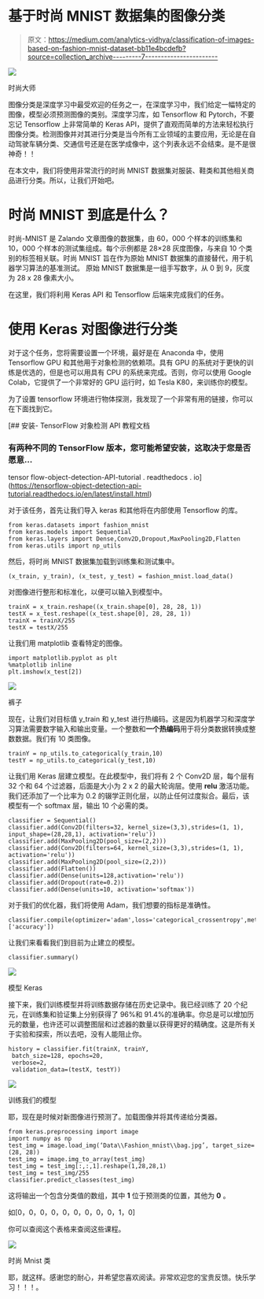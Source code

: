 # 基于时尚 MNIST 数据集的图像分类

> 原文：<https://medium.com/analytics-vidhya/classification-of-images-based-on-fashion-mnist-dataset-bb11e4bcdefb?source=collection_archive---------7----------------------->

![](img/6d69f990be0234a75d9805f76ef8672e.png)

时尚大师

图像分类是深度学习中最受欢迎的任务之一，在深度学习中，我们给定一幅特定的图像，模型必须预测图像的类别。深度学习库，如 Tensorflow 和 Pytorch，不要忘记 Tensorflow 上非常简单的 Keras API，提供了直观而简单的方法来轻松执行图像分类。检测图像并对其进行分类是当今所有工业领域的主要应用，无论是在自动驾驶车辆分类、交通信号还是在医学成像中，这个列表永远不会结束。是不是很神奇！！

在本文中，我们将使用非常流行的时尚 MNIST 数据集对服装、鞋类和其他相关商品进行分类。所以，让我们开始吧。

# 时尚 MNIST 到底是什么？

时尚-MNIST 是 Zalando 文章图像的数据集，由 60，000 个样本的训练集和 10，000 个样本的测试集组成。每个示例都是 28×28 灰度图像，与来自 10 个类别的标签相关联。时尚 MNIST 旨在作为原始 MNIST 数据集的直接替代，用于机器学习算法的基准测试。
原始 MNIST 数据集是一组手写数字，从 0 到 9，灰度为 28 x 28 像素大小。

在这里，我们将利用 Keras API 和 Tensorflow 后端来完成我们的任务。

# 使用 Keras 对图像进行分类

对于这个任务，您将需要设置一个环境，最好是在 Anaconda 中，使用 Tensorflow GPU 和其他用于对象检测的依赖项。具有 GPU 的系统对于更快的训练是优选的，但是也可以用具有 CPU 的系统来完成。否则，你可以使用 Google Colab，它提供了一个非常好的 GPU 运行时，如 Tesla K80，来训练你的模型。

为了设置 tensorflow 环境进行物体探测，我发现了一个非常有用的链接，你可以在下面找到它。

 [## 安装- TensorFlow 对象检测 API 教程文档

### 有两种不同的 TensorFlow 版本，您可能希望安装，这取决于您是否愿意…

tensor flow-object-detection-API-tutorial . readthedocs . io](https://tensorflow-object-detection-api-tutorial.readthedocs.io/en/latest/install.html) 

对于该任务，首先让我们导入 keras 和其他将在内部使用 Tensorflow 的库。

```
from keras.datasets import fashion_mnist
from keras.models import Sequential
from keras.layers import Dense,Conv2D,Dropout,MaxPooling2D,Flatten
from keras.utils import np_utils
```

然后，将时尚 MNIST 数据集加载到训练集和测试集中。

```
(x_train, y_train), (x_test, y_test) = fashion_mnist.load_data()
```

对图像进行整形和标准化，以便可以输入到模型中。

```
trainX = x_train.reshape((x_train.shape[0], 28, 28, 1))
testX = x_test.reshape((x_test.shape[0], 28, 28, 1))
trainX = trainX/255
testX = testX/255
```

让我们用 matplotlib 查看特定的图像。

```
import matplotlib.pyplot as plt
%matplotlib inline
plt.imshow(x_test[2])
```

![](img/a4e456d1540675fbdf1854ae86a0210f.png)

裤子

现在，让我们对目标值 y_train 和 y_test 进行热编码。这是因为机器学习和深度学习算法需要数字输入和输出变量。一个整数和**一个热编码**用于将分类数据转换成整数数据。我们有 10 类图像。

```
trainY = np_utils.to_categorical(y_train,10)
testY = np_utils.to_categorical(y_test,10)
```

让我们用 Keras 层建立模型。在此模型中，我们将有 2 个 Conv2D 层，每个层有 32 个和 64 个过滤器，后面是大小为 2 x 2 的最大轮询层。使用 **relu** 激活功能。我们还添加了一个比率为 0.2 的辍学正则化层，以防止任何过度拟合。最后，该模型有一个 softmax 层，输出 10 个必需的类。

```
classifier = Sequential()
classifier.add(Conv2D(filters=32, kernel_size=(3,3),strides=(1, 1), input_shape=(28,28,1), activation='relu'))
classifier.add(MaxPooling2D(pool_size=(2,2)))
classifier.add(Conv2D(filters=64, kernel_size=(3,3),strides=(1, 1), activation='relu'))
classifier.add(MaxPooling2D(pool_size=(2,2)))
classifier.add(Flatten())
classifier.add(Dense(units=128,activation='relu'))
classifier.add(Dropout(rate=0.2))
classifier.add(Dense(units=10, activation='softmax'))
```

对于我们的优化器，我们将使用 Adam，我们想要的指标是准确性。

```
classifier.compile(optimizer='adam',loss='categorical_crossentropy',metrics=['accuracy'])
```

让我们来看看我们到目前为止建立的模型。

```
classifier.summary()
```

![](img/00619d8336fac6aac38d013c81b910d1.png)

模型 Keras

接下来，我们训练模型并将训练数据存储在历史记录中。我已经训练了 20 个纪元，在训练集和验证集上分别获得了 96%和 91.4%的准确率。你总是可以增加历元的数量，也许还可以调整图层和过滤器的数量以获得更好的精确度。这是所有关于实验和探索，所以去吧，没有人能阻止你。

```
history = classifier.fit(trainX, trainY,
 batch_size=128, epochs=20,
 verbose=2,
 validation_data=(testX, testY))
```

![](img/f5301b7e463deacc1719794de0c8cb5b.png)

训练我们的模型

耶，现在是时候对新图像进行预测了。加载图像并将其传递给分类器。

```
from keras.preprocessing import image
import numpy as np
test_img = image.load_img(‘Data\\Fashion_mnist\\bag.jpg’, target_size=(28, 28))
test_img = image.img_to_array(test_img)
test_img = test_img[:,:,1].reshape(1,28,28,1)
test_img = test_img/255
classifier.predict_classes(test_img)
```

这将输出一个包含分类值的数组，其中 **1** 位于预测类的位置，其他为 **0** 。

如[0，0，0，0，0，0，0，0，0，1，0]

你可以查阅这个表格来查阅这些课程。

![](img/98f79988353504a2d84b76422d379ace.png)

时尚 Mnist 类

耶，就这样。感谢您的耐心，并希望您喜欢阅读。非常欢迎您的宝贵反馈。快乐学习！！！。